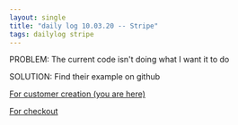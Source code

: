 ```yaml
---
layout: single
title: "daily log 10.03.20 -- Stripe"
tags: dailylog stripe
---
```


PROBLEM: The current code isn't doing what I want it to do

SOLUTION: Find their example on github

[For customer creation (you are here)](https://github.com/stripe-samples/subscription-use-cases/blob/master/fixed-price-subscriptions/client/vanillajs/script.js)

[For checkout](https://github.com/stripe-samples/checkout-single-subscription/blob/master/client/index.html)
